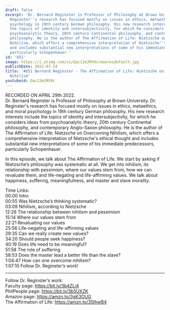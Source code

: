 ```yaml
---
draft: false
excerpt: 'Dr. Bernard Reginster is Professor of Philosophy at Brown University. Dr.
  Reginster''s research has focused mostly on issues in ethics, metaethics, and moral
  psychology in 19th century German philosophy. His new research interests include
  the topics of identity and intersubjectivity, for which he considers ideas from
  psychoanalytic theory, 20th century Continental philosophy, and contemporary Anglo-Saxon
  philosophy. He is the author of The Affirmation of Life: Nietzsche on Overcoming
  Nihilism, which offers a comprehensive interpretation of Nietzsche''s ethical thought
  and includes substantial new interpretations of some of his immediate predecessors,
  particularly Schopenhauer.'
id: '651'
image: https://i.ytimg.com/vi/Qac12mJMY8c/maxresdefault.jpg
publishDate: 2022-07-14
title: '#651 Bernard Reginster - The Affirmation of Life: Nietzsche on Overcoming
  Nihilism'
youtubeid: Qac12mJMY8c
---
```

RECORDED ON APRIL 29th 2022.  
Dr. Bernard Reginster is Professor of Philosophy at Brown University. Dr. Reginster's research has focused mostly on issues in ethics, metaethics, and moral psychology in 19th century German philosophy. His new research interests include the topics of identity and intersubjectivity, for which he considers ideas from psychoanalytic theory, 20th century Continental philosophy, and contemporary Anglo-Saxon philosophy. He is the author of The Affirmation of Life: Nietzsche on Overcoming Nihilism, which offers a comprehensive interpretation of Nietzsche's ethical thought and includes substantial new interpretations of some of his immediate predecessors, particularly Schopenhauer.

In this episode, we talk about The Affirmation of Life. We start by asking if Nietzsche’s philosophy was systematic at all. We get into nihilism, its relationship with pessimism, where our values stem from, how we can revaluate them, and life-negating and life-affirming values. We talk about happiness, suffering, meaningfulness, and master and slave morality.

Time Links:  
00:00 Intro  
00:55  Was Nietzsche’s thinking systematic?  
03:09  Nihilism, according to Nietzsche  
12:26  The relationship between nihilism and pessimism  
15:14  Where our values stem from  
22:21  Revaluating our values  
25:56  Life-negating and life-affirming values  
29:35  Can we really create new values?  
34:20  Should people seek happiness?  
40:19  Does life need to be meaningful?  
51:58  The role of suffering  
58:53  Does the master lead a better life than the slave?  
1:04:47  How can one overcome nihilism?  
1:07:10  Follow Dr. Reginster’s work!

---

Follow Dr. Reginster’s work:  
Faculty page: https://bit.ly/3b4ZLi4  
PhilPeople page: https://bit.ly/3b5UXZK  
Amazon page: https://amzn.to/3gK3OUG  
The Affirmation of Life: https://amzn.to/35IhwB4
